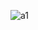 ![a1](https://github.com/AliArdal/NewLoginPageDesign/assets/135712333/decf4c04-52db-42a2-b2e4-044499885bea)
